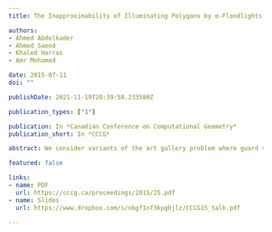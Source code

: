 ```yaml
---
title: The Inapproximability of Illuminating Polygons by α-Floodlights

authors:
- Ahmed Abdelkader
- Ahmed Saeed
- Khaled Harras
- Amr Mohamed

date: 2015-07-11
doi: ""

publishDate: 2021-11-19T20:39:58.233580Z

publication_types: ["1"]

publication: In *Canadian Conference on Computational Geometry*
publication_short: In *CCCG*

abstract: We consider variants of the art gallery problem where guard visibility is limited to a certain angular aperture $\alpha$. We show that the problem is NP-hard even when guards can be located in the interior of the polygon. We then proceed to prove that both this problem and its vertex variant, where guard placement is restricted to the vertices of the polygon, are APX-hard. We observe that earlier constructions for such results in art gallery problems with $360^\circ$ guards, usually required them to cover few specific elements. We exploit this by carefully updating the construction to replace $360^\circ$ guards with $\alpha$-floodlights. Similar transformations may be applicable to other constructions in traditional art gallery theorems, which is of independent interest.

featured: false

links:
- name: PDF
  url: https://cccg.ca/proceedings/2015/25.pdf
- name: Slides
  url: https://www.dropbox.com/s/nbgf1nf3kpgbjlz/CCCG15_talk.pdf

---
```

